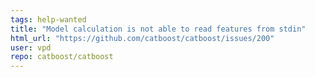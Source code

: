 ```yaml
---
tags: help-wanted
title: "Model calculation is not able to read features from stdin"
html_url: "https://github.com/catboost/catboost/issues/200"
user: vpd
repo: catboost/catboost
---
```


